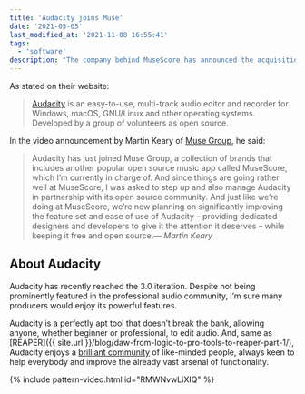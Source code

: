 ```yaml
---
title: 'Audacity joins Muse'
date: '2021-05-05'
last_modified_at: '2021-11-08 16:55:41'
tags:
  - 'software'
description: "The company behind MuseScore has announced the acquisition of the well known FOSS audio editor, Audacity."
---
```

As stated on their website:

> [Audacity](https://www.audacityteam.org/) is an easy-to-use, multi-track audio editor and recorder for Windows, macOS, GNU/Linux and other operating systems. Developed by a group of volunteers as open source.

In the video announcement by Martin Keary of [Muse Group](https://mu.se/), he said:

> Audacity has just joined Muse Group, a collection of brands that includes another popular open source music app called MuseScore, which I’m currently in charge of. And since things are going rather well at MuseScore, I was asked to step up and also manage Audacity in partnership with its open source community. And just like we’re doing at MuseScore, we’re now planning on significantly improving the feature set and ease of use of Audacity – providing dedicated designers and developers to give it the attention it deserves – while keeping it free and open source.<cite>&mdash; Martin Keary</cite>

## About Audacity

Audacity has recently reached the 3.0 iteration. Despite not being prominently featured in the professional audio community, I’m sure many producers would enjoy its powerful features.

Audacity is a perfectly apt tool that doesn’t break the bank, allowing anyone, whether beginner or professional, to edit audio. And, same as [REAPER]({{ site.url }}/blog/daw-from-logic-to-pro-tools-to-reaper-part-1/), Audacity enjoys a [brilliant community](https://forum.audacityteam.org/) of like-minded people, always keen to help everybody and improve the already vast arsenal of functionality.

{% include pattern-video.html id="RMWNvwLiXIQ" %}